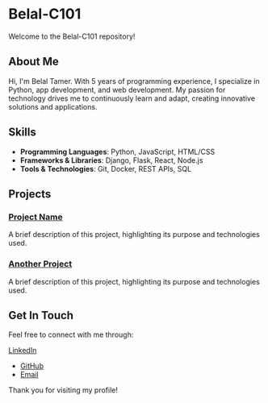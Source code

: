 # Belal-C101

Welcome to the Belal-C101 repository!

## About Me

Hi, I'm Belal Tamer. With 5 years of programming experience, I specialize in Python, app development, and web development. My passion for technology drives me to continuously learn and adapt, creating innovative solutions and applications.

## Skills

- **Programming Languages**: Python, JavaScript, HTML/CSS
- **Frameworks & Libraries**: Django, Flask, React, Node.js
- **Tools & Technologies**: Git, Docker, REST APIs, SQL

## Projects

### [Project Name](link-to-project)
A brief description of this project, highlighting its purpose and technologies used.

### [Another Project](link-to-another-project)
A brief description of this project, highlighting its purpose and technologies used.

## Get In Touch

Feel free to connect with me through:

<a href="https://www.linkedin.com/in/belal-tamer-hegab-2330992b6" target="_blank">LinkedIn</a>
- [GitHub](https://github.com/Belal-C101)
- [Email](belaltamerhegab@gmail.com)

Thank you for visiting my profile!
